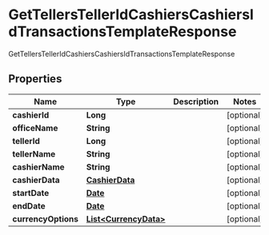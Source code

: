 

# GetTellersTellerIdCashiersCashiersIdTransactionsTemplateResponse

GetTellersTellerIdCashiersCashiersIdTransactionsTemplateResponse
## Properties

Name | Type | Description | Notes
------------ | ------------- | ------------- | -------------
**cashierId** | **Long** |  |  [optional]
**officeName** | **String** |  |  [optional]
**tellerId** | **Long** |  |  [optional]
**tellerName** | **String** |  |  [optional]
**cashierName** | **String** |  |  [optional]
**cashierData** | [**CashierData**](CashierData.md) |  |  [optional]
**startDate** | [**Date**](Date.md) |  |  [optional]
**endDate** | [**Date**](Date.md) |  |  [optional]
**currencyOptions** | [**List&lt;CurrencyData&gt;**](CurrencyData.md) |  |  [optional]



